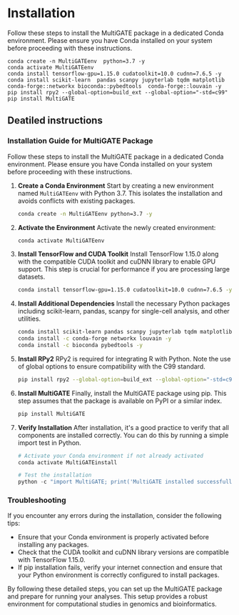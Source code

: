 # Installation

Follow these steps to install the MultiGATE package in a dedicated Conda environment. Please ensure you have Conda installed on your system before proceeding with these instructions.

```shell
conda create -n MultiGATEenv  python=3.7 -y 
conda activate MultiGATEenv
conda install tensorflow-gpu=1.15.0 cudatoolkit=10.0 cudnn=7.6.5 -y
conda install scikit-learn  pandas scanpy jupyterlab tqdm matplotlib conda-forge::networkx bioconda::pybedtools  conda-forge::louvain -y
pip install rpy2 --global-option=build_ext --global-option="-std=c99"
pip install MultiGATE
```


## Deatiled instructions

### Installation Guide for MultiGATE Package

Follow these steps to install the MultiGATE package in a dedicated Conda environment. Please ensure you have Conda installed on your system before proceeding with these instructions.

1. **Create a Conda Environment**
   Start by creating a new environment named `MultiGATEenv` with Python 3.7. This isolates the installation and avoids conflicts with existing packages.

   ```bash
   conda create -n MultiGATEenv python=3.7 -y
   ```

2. **Activate the Environment**
   Activate the newly created environment:

   ```bash
   conda activate MultiGATEenv
   ```

3. **Install TensorFlow and CUDA Toolkit**
   Install TensorFlow 1.15.0 along with the compatible CUDA toolkit and cuDNN library to enable GPU support. This step is crucial for performance if you are processing large datasets.

   ```bash
   conda install tensorflow-gpu=1.15.0 cudatoolkit=10.0 cudnn=7.6.5 -y
   ```

4. **Install Additional Dependencies**
   Install the necessary Python packages including scikit-learn, pandas, scanpy for single-cell analysis, and other utilities.

   ```bash
   conda install scikit-learn pandas scanpy jupyterlab tqdm matplotlib -y
   conda install -c conda-forge networkx louvain -y
   conda install -c bioconda pybedtools -y
   ```

5. **Install RPy2**
   RPy2 is required for integrating R with Python. Note the use of global options to ensure compatibility with the C99 standard.

   ```bash
   pip install rpy2 --global-option=build_ext --global-option="-std=c99"
   ```

6. **Install MultiGATE**
   Finally, install the MultiGATE package using pip. This step assumes that the package is available on PyPI or a similar index.

   ```bash
   pip install MultiGATE
   ```

7. **Verify Installation**
   After installation, it's a good practice to verify that all components are installed correctly. You can do this by running a simple import test in Python.

   ```python
   # Activate your Conda environment if not already activated
   conda activate MultiGATEinstall

   # Test the installation
   python -c "import MultiGATE; print('MultiGATE installed successfully')"
   ```

### Troubleshooting

If you encounter any errors during the installation, consider the following tips:

- Ensure that your Conda environment is properly activated before installing any packages.
- Check that the CUDA toolkit and cuDNN library versions are compatible with TensorFlow 1.15.0.
- If pip installation fails, verify your internet connection and ensure that your Python environment is correctly configured to install packages.

By following these detailed steps, you can set up the MultiGATE package and prepare for running your analyses. This setup provides a robust environment for computational studies in genomics and bioinformatics.